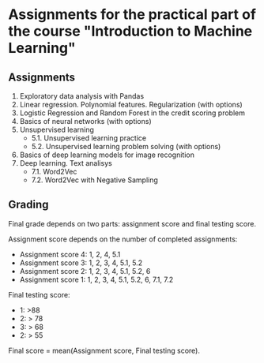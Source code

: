 # Assignments for the practical part of the course "Introduction to Machine Learning"

## Assignments

1. Exploratory data analysis with Pandas
2. Linear regression. Polynomial features. Regularization (with options)
3. Logistic Regression and Random Forest in the credit scoring problem
4. Basics of neural networks  (with options)
5. Unsupervised learning
	* 5.1. Unsupervised learning practice
	* 5.2. Unsupervised learning problem solving  (with options)
6. Basics of deep learning models for image recognition
7. Deep learning. Text analisys
	* 7.1. Word2Vec
	* 7.2. Word2Vec with Negative Sampling 


## Grading

Final grade depends on two parts: assignment score and final testing score.

Assignment score depends on the number of completed assignments:
* Assignment score 4: 1, 2, 4, 5.1
* Assignment score 3: 1, 2, 3, 4, 5.1, 5.2
* Assignment score 2: 1, 2, 3, 4, 5.1, 5.2, 6
* Assignment score 1: 1, 2, 3, 4, 5.1, 5.2, 6, 7.1, 7.2

Final testing score: 
* 1: >88
* 2: > 78
* 3: > 68
* 2: > 55

Final score = mean(Assignment score, Final testing score).